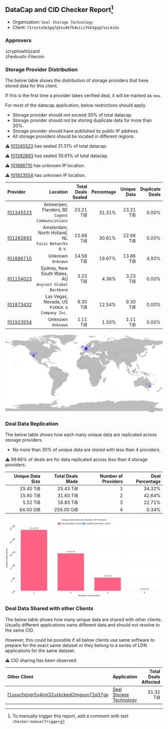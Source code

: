## DataCap and CID Checker Report[^1]
 - Organization: `Seal Storage Technology`
 - Client: `f1rovtu5m3gq7q5vu4kfh4oiiif643gqq7voi4ida`
### Approvers
`1`cryptowhizzard<br/>`1`Fenbushi-Filecoin

### Storage Provider Distribution
The below table shows the distribution of storage providers that have stored data for this client.

If this is the first time a provider takes verified deal, it will be marked as `new`.

For most of the datacap application, below restrictions should apply.
 - Storage provider should not exceed 30% of total datacap.
 - Storage provider should not be storing duplicate data for more than 20%.
 - Storage provider should have published its public IP address.
 - All storage providers should be located in different regions.

⚠️ [f01345523](https://filfox.info/en/address/f01345523) has sealed 31.31% of total datacap.

⚠️ [f01392893](https://filfox.info/en/address/f01392893) has sealed 30.61% of total datacap.

⚠️ [f01886710](https://filfox.info/en/address/f01886710) has unknown IP location.

⚠️ [f01923554](https://filfox.info/en/address/f01923554) has unknown IP location.

| Provider                                              |                                                  Location | Total Deals Sealed | Percentage | Unique Data | Duplicate Deals |
| :---------------------------------------------------- | --------------------------------------------------------: | -----------------: | ---------: | ----------: | --------------: |
| [f01345523](https://filfox.info/en/address/f01345523) |       Antwerpen, Flanders, BE<br/>`Cogent Communications` |          23.21 TiB |     31.31% |   23.21 TiB |           0.00% |
| [f01392893](https://filfox.info/en/address/f01392893) |    Amsterdam, North Holland, NL<br/>`Fusix Networks B.V.` |          22.68 TiB |     30.61% |   22.68 TiB |           0.00% |
| [f01886710](https://filfox.info/en/address/f01886710) |                                     Unknown<br/>`Unknown` |          14.58 TiB |     19.67% |   13.86 TiB |           4.93% |
| [f01154023](https://filfox.info/en/address/f01154023) | Sydney, New South Wales, AU<br/>`Anycast Global Backbone` |           3.23 TiB |      4.36% |    3.23 TiB |           0.00% |
| [f01873432](https://filfox.info/en/address/f01873432) |         Las Vegas, Nevada, US<br/>`PiKNiK & Company Inc.` |           9.30 TiB |     12.54% |    9.30 TiB |           0.00% |
| [f01923554](https://filfox.info/en/address/f01923554) |                                     Unknown<br/>`Unknown` |           1.11 TiB |      1.50% |    1.11 TiB |           0.00% |

![Provider Distribution](https://raw.githubusercontent.com/data-preservation-programs/filplus-checker-assets/main/filecoin-project/filecoin-plus-large-datasets/issues/1212/1673204707819.png)
### Deal Data Replication
The below table shows how each many unique data are replicated across storage providers.
- No more than 30% of unique data are stored with less than 4 providers.

⚠️ 99.66% of deals are for data replicated across less than 4 storage providers.

| Unique Data Size | Total Deals Made | Number of Providers | Deal Percentage |
| ---------------: | ---------------: | ------------------: | --------------: |
|        25.40 TiB |        25.43 TiB |                   1 |          34.32% |
|        15.60 TiB |        31.60 TiB |                   2 |          42.64% |
|         5.52 TiB |        16.83 TiB |                   3 |          22.71% |
|        64.00 GiB |       256.00 GiB |                   4 |           0.34% |

![Replication Distribution](https://raw.githubusercontent.com/data-preservation-programs/filplus-checker-assets/main/filecoin-project/filecoin-plus-large-datasets/issues/1212/1673204708951.png)
### Deal Data Shared with other Clients
The below table shows how many unique data are shared with other clients.
Usually different applications owns different data and should not resolve to the same CID.

However, this could be possible if all below clients use same software to prepare for the exact same dataset or they belong to a series of LDN applications for the same dataset.

⚠️ CID sharing has been observed.

| Other Client                                                                                                          | Application                                                                                            | Total Deals Affected | Unique CIDs | Approvers                       |
| :-------------------------------------------------------------------------------------------------------------------- | :----------------------------------------------------------------------------------------------------- | -------------------: | ----------: | :------------------------------ |
| [f1usscfxtogr5v4jmi32uzkckeql2mgvun72q37ga](https://filfox.info/en/address/f1usscfxtogr5v4jmi32uzkckeql2mgvun72q37ga) | [Seal Storage Technology](https://github.com/filecoin-project/filecoin-plus-large-datasets/issues/325) |            31.32 TiB |         495 | `1`dannyob<br/>`1`TimWilliams00 |

[^1]: To manually trigger this report, add a comment with text `checker:manualTrigger`

